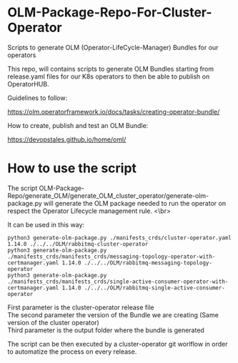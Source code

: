 # OLM-Package-Repo-For-Cluster-Operator
Scripts to generate OLM (Operator-LifeCycle-Manager) Bundles for our operators </br>

This repo, will contains scripts to generate OLM Bundles starting from release.yaml files for our K8s operators to then be able to publish on OperatorHUB.</br>

Guidelines to follow: </br>

https://olm.operatorframework.io/docs/tasks/creating-operator-bundle/ </br>

How to create, publish and test an OLM Bundle:</br>

https://devopstales.github.io/home/oml/


# How to use the script

The script OLM-Package-Repo/generate_OLM/generate_OLM_cluster_operator/generate-olm-package.py will generate the OLM package needed to run the operator on respect the Operator Lifecycle management rule. <\br>

It can be used in this way: </br>

```
python3 generate-olm-package.py ./manifests_crds/cluster-operator.yaml 1.14.0 ./../../OLM/rabbitmq-cluster-operator 
python3 generate-olm-package.py ./manifests_crds/manifests_crds/messaging-topology-operator-with-certmanager.yaml 1.14.0 ./../../OLM/rabbitmq-messaging-topology-operator 
python3 generate-olm-package.py ./manifests_crds/manifests_crds/single-active-consumer-operator-with-certmanager.yaml 1.14.0 ./../../OLM/rabbitmq-single-active-consumer-operator 
```

First parameter is the cluster-operator release file </br>
The second parameter the version of the Bundle we are creating (Same version of the cluster operator) </br>
Third parameter is the output folder where the bundle is generated

The script can be then executed by a cluster-operator git worlflow in order to automatize the process on every release.
